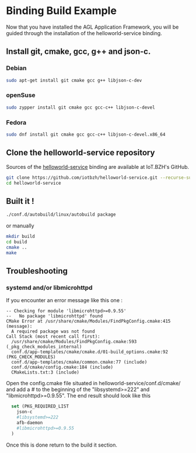 # Binding Build Example
Now that you have installed the AGL Application Framework, you will be guided through the installation of the helloworld-service binding.

## Install git, cmake, gcc, g++ and json-c.
### Debian
```bash
sudo apt-get install git cmake gcc g++ libjson-c-dev
```

### openSuse
```bash
sudo zypper install git cmake gcc gcc-c++ libjson-c-devel
```

### Fedora
```bash
sudo dnf install git cmake gcc gcc-c++ libjson-c-devel.x86_64
```

## Clone the helloworld-service repository
Sources of the [helloworld-service](https://github.com/iotbzh/helloworld-service) binding are available at IoT.BZH's GitHub.
```bash
git clone https://github.com/iotbzh/helloworld-service.git --recurse-submodules
cd helloworld-service
```

## Built it !
```bash
./conf.d/autobuild/linux/autobuild package
```
or manually
```bash
mkdir build
cd build
cmake ..
make
```

## Troubleshooting
### systemd and/or libmicrohttpd
If you encounter an error message like this one :
```
-- Checking for module 'libmicrohttpd>=0.9.55'                                                                                       
--   No package 'libmicrohttpd' found                                                                                                
CMake Error at /usr/share/cmake/Modules/FindPkgConfig.cmake:415 (message):                                                           
  A required package was not found                                                                                                   
Call Stack (most recent call first):                                                                                                 
  /usr/share/cmake/Modules/FindPkgConfig.cmake:593 (_pkg_check_modules_internal)
  conf.d/app-templates/cmake/cmake.d/01-build_options.cmake:92 (PKG_CHECK_MODULES)
  conf.d/app-templates/cmake/common.cmake:77 (include)
  conf.d/cmake/config.cmake:184 (include)
  CMakeLists.txt:3 (include)
```
Open the config.cmake file situated in helloworld-service/conf.d/cmake/
and add a # to the beginning of the "libsystemd>=222" and "libmicrohttpd>=0.9.55".
The end result should look like this
```CMake
  set (PKG_REQUIRED_LIST
    json-c
    #libsystemd>=222
    afb-daemon
    #libmicrohttpd>=0.9.55
  )
```
Once this is done return to the build it section.
